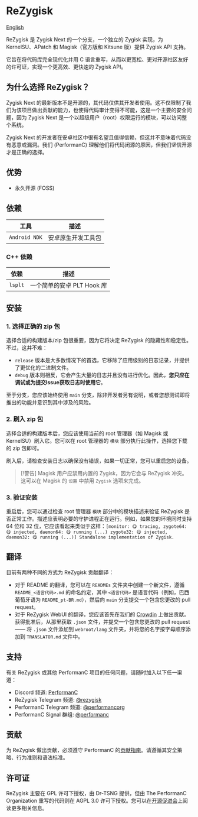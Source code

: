 # ReZygisk

[English](../README.md)

ReZygisk 是 Zygisk Next 的一个分支，一个独立的 Zygisk 实现，为 KernelSU、APatch 和 Magisk（官方版和 Kitsune 版）提供 Zygisk API 支持。

它旨在将代码库完全现代化并用 C 语言重写，从而以更宽松、更对开源社区友好的许可证，实现一个更高效、更快速的 Zygisk API。

## 为什么选择 ReZygisk？

Zygisk Next 的最新版本不是开源的，其代码仅供其开发者使用。这不仅限制了我们为该项目做出贡献的能力，也使得代码审计变得不可能，这是一个主要的安全问题，因为 Zygisk Next 是一个以超级用户（root）权限运行的模块，可以访问整个系统。

Zygisk Next 的开发者在安卓社区中很有名望且值得信赖，但这并不意味着代码没有恶意或漏洞。我们 (PerformanC) 理解他们将代码闭源的原因，但我们坚信开源才是正确的选择。

## 优势

-   永久开源 (FOSS)

## 依赖

| 工具          | 描述               |
|---------------|-------------------|
| `Android NDK` | 安卓原生开发工具包 |

### C++ 依赖

| 依赖    | 描述                      |
|---------|--------------------------|
| `lsplt` | 一个简单的安卓 PLT Hook 库 |

## 安装

### 1. 选择正确的 zip 包

选择合适的构建版本/zip 包很重要，因为它将决定 ReZygisk 的隐藏性和稳定性。不过，这并不难：

-   `release` 版本是大多数情况下的首选，它移除了应用级别的日志记录，并提供了更优化的二进制文件。
-   `debug` 版本则相反，它会产生大量的日志并且没有进行优化。因此，**您只应在调试或为提交Issue获取日志时使用它**。

至于分支，您应该始终使用 `main` 分支，除非开发者另有说明，或者您想测试即将推出的功能并意识到其中涉及的风险。

### 2. 刷入 zip 包

选择合适的构建版本后，您应该使用当前的 root 管理器（如 Magisk 或 KernelSU）刷入它。您可以在 root 管理器的 `模块` 部分执行此操作，选择您下载的 zip 包即可。

刷入后，请检查安装日志以确保没有错误，如果一切正常，您可以重启您的设备。

> [!警告]
> Magisk 用户应禁用内置的 Zygisk，因为它会与 ReZygisk 冲突。这可以在 Magisk 的 `设置` 中禁用 `Zygisk` 选项来完成。

### 3. 验证安装

重启后，您可以通过检查 root 管理器 `模块` 部分中的模块描述来验证 ReZygisk 是否正常工作。描述应表明必要的守护进程正在运行。例如，如果您的环境同时支持 64 位和 32 位，它应该看起来类似于这样：`[monitor: 😋 tracing, zygote64: 😋 injected, daemon64: 😋 running (...) zygote32: 😋 injected, daemon32: 😋 running (...)] Standalone implementation of Zygisk.`

## 翻译

目前有两种不同的方式为 ReZygisk 贡献翻译：

-   对于 README 的翻译，您可以在 `READMEs` 文件夹中创建一个新文件，遵循 `README_<语言代码>.md` 的命名约定，其中 `<语言代码>` 是语言代码（例如，巴西葡萄牙语为 `README_pt-BR.md`），然后向 `main` 分支提交一个包含您更改的 pull request。
-   对于 ReZygisk WebUI 的翻译，您应该首先在我们的 [Crowdin](https://crowdin.com/project/rezygisk) 上做出贡献。获得批准后，从那里获取 `.json` 文件，并提交一个包含您更改的 pull request —— 将 `.json` 文件添加到 `webroot/lang` 文件夹，并将您的名字按字母顺序添加到 `TRANSLATOR.md` 文件中。

## 支持

有关 ReZygisk 或其他 PerformanC 项目的任何问题，请随时加入以下任一渠道：

-   Discord 频道: [PerformanC](https://discord.gg/uPveNfTuCJ)
-   ReZygisk Telegram 频道: [@rezygisk](https://t.me/rezygisk)
-   PerformanC Telegram 频道: [@performancorg](https://t.me/performancorg)
-   PerformanC Signal 群组: [@performanc](https://signal.group/#CjQKID3SS8N5y4lXj3VjjGxVJnzNsTIuaYZjj3i8UhipAS0gEhAedxPjT5WjbOs6FUuXptcT)

## 贡献

为 ReZygisk 做出贡献，必须遵守 PerformanC 的[贡献指南](https://github.com/PerformanC/contributing)。请遵循其安全策略、行为准则和语法标准。

## 许可证

ReZygisk 主要在 GPL 许可下授权，由 Dr-TSNG 提供，但由 The PerformanC Organization 重写的代码则在 AGPL 3.0 许可下授权。您可以在[开源促进会](https://opensource.org/licenses/AGPL-3.0)上阅读更多相关信息。